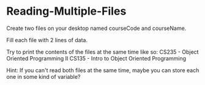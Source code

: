 # Reading-Multiple-Files

Create two files on your desktop named courseCode and courseName.

Fill each file with 2 lines of data.

Try to print the contents of the files at the same time like so:
CS235 - Object Oriented Programming II
CS135 - Intro to Object Oriented Programming

Hint: If you can't read both files at the same time, maybe you can store each one in some kind of variable?
